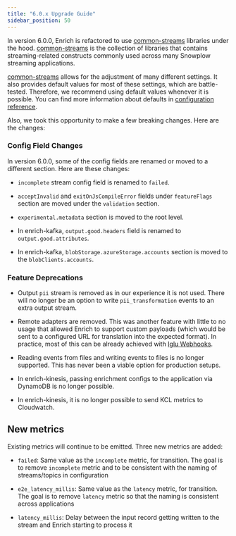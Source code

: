 ```yaml
---
title: "6.0.x Upgrade Guide"
sidebar_position: 50
---
```


In version 6.0.0, Enrich is refactored to use [common-streams](https://github.com/snowplow-incubator/common-streams) libraries under the hood. [common-streams](https://github.com/snowplow-incubator/common-streams) is the collection of libraries that contains streaming-related constructs commonly used across many Snowplow streaming applications. 

[common-streams](https://github.com/snowplow-incubator/common-streams) allows for the adjustment of many different settings. It also provides default values for most of these settings, which are battle-tested. Therefore, we recommend using default values whenever it is possible. You can find more information about defaults in [configuration reference](/docs/api-reference/enrichment-components/configuration-reference/index.md).

Also, we took this opportunity to make a few breaking changes. Here are the changes:

### Config Field Changes

In version 6.0.0, some of the config fields are renamed or moved to a different section. Here are these changes:

* `incomplete` stream config field is renamed to `failed`.

* `acceptInvalid` and `exitOnJsCompileError` fields under `featureFlags` section are moved under the `validation` section.

* `experimental.metadata` section is moved to the root level.

* In enrich-kafka, `output.good.headers` field is renamed to `output.good.attributes`.

* In enrich-kafka, `blobStorage.azureStorage.accounts` section is moved to the `blobClients.accounts`.

### Feature Deprecations

* Output `pii` stream is removed as in our experience it is not used. There will no longer be an option to write `pii_transformation` events to an extra output stream.

* Remote adapters are removed. This was another feature with little to no usage that allowed Enrich to support custom payloads (which would be sent to a configured URL for translation into the expected format). In practice, most of this can be already achieved with [Iglu Webhooks](/docs/sources/webhooks/iglu-webhook/index.md).

* Reading events from files and writing events to files is no longer supported. This has never been a viable option for production setups.

* In enrich-kinesis, passing enrichment configs to the application via DynamoDB is no longer possible.

* In enrich-kinesis, it is no longer possible to send KCL metrics to Cloudwatch.

## New metrics

Existing metrics will continue to be emitted. Three new metrics are added:

* `failed`: Same value as the `incomplete` metric, for transition. The goal is to remove `incomplete` metric and to be consistent with the naming of streams/topics in configuration

* `e2e_latency_millis`: Same value as the `latency` metric, for transition. The goal is to remove `latency` metric so that the naming is consistent across applications

* `latency_millis`: Delay between the input record getting written to the stream and Enrich starting to process it
